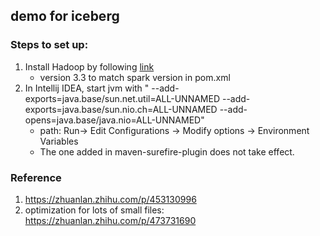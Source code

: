 
## demo for iceberg

### Steps to set up:


1. Install Hadoop by following [link](https://medium.com/analytics-vidhya/hadoop-how-to-install-in-5-steps-in-windows-10-61b0e67342f8#:~:text=1%20Prerequisites.%20%2A%20RAM%20%E2%80%94%20Min.%208GB%2C%20if,share%20it%20with%20your%20friends%20and%20colleagues.%20)
   * version 3.3 to match spark version in pom.xml 
2. In Intellij IDEA, start jvm with " --add-exports=java.base/sun.net.util=ALL-UNNAMED --add-exports=java.base/sun.nio.ch=ALL-UNNAMED --add-opens=java.base/java.nio=ALL-UNNAMED"
   * path: Run-> Edit Configurations -> Modify options -> Environment Variables
   * The one added in maven-surefire-plugin does not take effect.


### Reference
1. https://zhuanlan.zhihu.com/p/453130996
2. optimization for lots of small files: https://zhuanlan.zhihu.com/p/473731690